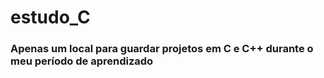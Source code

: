 # estudo_C

<h3> Apenas um local para guardar projetos em C e C++ durante o meu período de aprendizado</h1>
